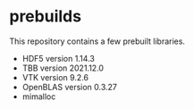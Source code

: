 # prebuilds

This repository contains a few prebuilt libraries.

- HDF5 version 1.14.3
- TBB version 2021.12.0
- VTK version 9.2.6
- OpenBLAS version 0.3.27
- mimalloc
